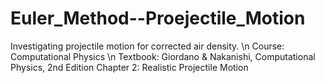 # Euler_Method--Proejectile_Motion
Investigating projectile motion for corrected air density. \n
Course: Computational Physics \n
Textbook: Giordano & Nakanishi, Computational Physics, 2nd Edition
Chapter 2: Realistic Projectile Motion
